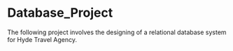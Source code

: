 # Database_Project
The following project involves the designing of a relational database system for Hyde Travel Agency.

